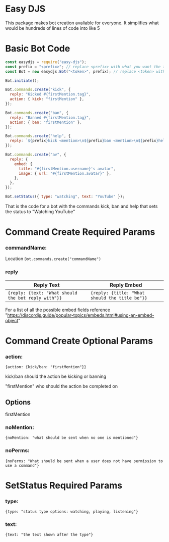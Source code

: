 # Easy DJS

This package makes bot creation avaliable for everyone. It simplifies what would be hundreds of lines of code into like 5

# Basic Bot Code

```js
const easydjs = require("easy-djs");
const prefix = "<prefix>"; // replace <prefix> with what you want the token to be
const Bot = new easydjs.Bot("<token>", prefix); // replace <token> with your token

Bot.initiate();

Bot.commands.create("kick", {
  reply: "Kicked #{firstMention.tag}",
  action: { kick: "firstMention" },
});

Bot.commands.create("ban", {
  reply: "Banned #{firstMention.tag}",
  action: { ban: "firstMention" },
});

Bot.commands.create("help", {
  reply: `${prefix}kick <mention>\n${prefix}ban <mention>\n${prefix}help`,
});

Bot.commands.create("av", {
  reply: {
    embed: {
      title: "#{firstMention.username}'s avatar",
      image: { url: "#{firstMention.avatar}" },
    },
  },
});

Bot.setStatus({ type: "watching", text: "YouTube" });
```

That is the code for a bot with the commands kick, ban and help that sets the status to "Watching YouTube"

# Command Create Required Params

### commandName:

Location `Bot.commands.create("commandName")`

### reply

| Reply Text                                          | Reply Embed                                    |
| --------------------------------------------------- | ---------------------------------------------- |
| `{reply: {text: "What should the bot reply with"}}` | `{reply: {title: "What should the title be"}}` |

For a list of all the possible embed fields reference "https://discordjs.guide/popular-topics/embeds.html#using-an-embed-object"

# Command Create Optional Params

### action:

```
{action: {kick/ban: "firstMention"}}
```

kick/ban should the action be kicking or banning

"firstMention" who should the action be completed on

## Options

firstMention

### noMention:

```
{noMention: "what should be sent when no one is mentioned"}
```

### noPerms:

```
{noPerms: "What should be sent when a user does not have permission to use a command"}
```

# SetStatus Required Params

### type:

```
{type: "status type options: watching, playing, listening"}
```

### text:

```
{text: "the text shown after the type"}
```
